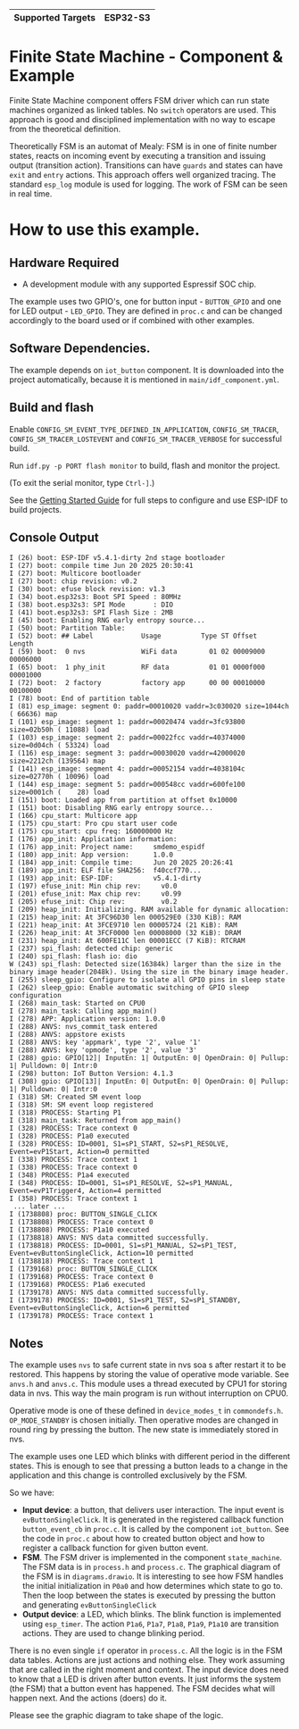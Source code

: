 | Supported Targets | ESP32-S3 |
| ----------------- | -------- |

# Finite State Machine - Component & Example

Finite State Machine component offers FSM driver which can run state machines organized as linked tables. No `switch` operators are used. This approach is good and disciplined implementation with no way to escape from the theoretical definition.

Theoretically FSM is an automat of Mealy: FSM is in one of finite number states, reacts on incoming event by executing a transition and issuing output (transition action). Transitions can have `guards` and states can have `exit` and `entry` actions. This approach offers well organized tracing. The standard `esp_log` module is used for logging. The work of FSM can be seen in real time.

# How to use this example.

## Hardware Required

* A development module with any supported Espressif SOC chip.

The example uses two GPIO's, one for button input - `BUTTON_GPIO` and one for LED output - `LED_GPIO`. They are defined in `proc.c` and can be changed accordingly to the board used or if combined with other examples.

## Software Dependencies.

The example depends on `iot_button` component. It is downloaded into the project automatically, because it is mentioned in `main/idf_component.yml`.

## Build and flash

Enable `CONFIG_SM_EVENT_TYPE_DEFINED_IN_APPLICATION`, `CONFIG_SM_TRACER`, `CONFIG_SM_TRACER_LOSTEVENT` and `CONFIG_SM_TRACER_VERBOSE` for successful build.

Run `idf.py -p PORT flash monitor` to build, flash and monitor the project.

(To exit the serial monitor, type ``Ctrl-]``.)

See the [Getting Started Guide](https://docs.espressif.com/projects/esp-idf/en/latest/get-started/index.html) for full steps to configure and use ESP-IDF to build projects.

## Console Output

```plain
I (26) boot: ESP-IDF v5.4.1-dirty 2nd stage bootloader
I (27) boot: compile time Jun 20 2025 20:30:41
I (27) boot: Multicore bootloader
I (27) boot: chip revision: v0.2
I (30) boot: efuse block revision: v1.3
I (34) boot.esp32s3: Boot SPI Speed : 80MHz
I (38) boot.esp32s3: SPI Mode       : DIO
I (41) boot.esp32s3: SPI Flash Size : 2MB
I (45) boot: Enabling RNG early entropy source...
I (50) boot: Partition Table:
I (52) boot: ## Label            Usage          Type ST Offset   Length
I (59) boot:  0 nvs              WiFi data        01 02 00009000 00006000
I (65) boot:  1 phy_init         RF data          01 01 0000f000 00001000
I (72) boot:  2 factory          factory app      00 00 00010000 00100000
I (78) boot: End of partition table
I (81) esp_image: segment 0: paddr=00010020 vaddr=3c030020 size=1044ch ( 66636) map
I (101) esp_image: segment 1: paddr=00020474 vaddr=3fc93800 size=02b50h ( 11088) load
I (103) esp_image: segment 2: paddr=00022fcc vaddr=40374000 size=0d04ch ( 53324) load
I (116) esp_image: segment 3: paddr=00030020 vaddr=42000020 size=2212ch (139564) map
I (141) esp_image: segment 4: paddr=00052154 vaddr=4038104c size=02770h ( 10096) load
I (144) esp_image: segment 5: paddr=000548cc vaddr=600fe100 size=0001ch (    28) load
I (151) boot: Loaded app from partition at offset 0x10000
I (151) boot: Disabling RNG early entropy source...
I (166) cpu_start: Multicore app
I (175) cpu_start: Pro cpu start user code
I (175) cpu_start: cpu freq: 160000000 Hz
I (176) app_init: Application information:
I (176) app_init: Project name:     smdemo_espidf
I (180) app_init: App version:      1.0.0
I (184) app_init: Compile time:     Jun 20 2025 20:26:41
I (189) app_init: ELF file SHA256:  f40ccf770...
I (193) app_init: ESP-IDF:          v5.4.1-dirty
I (197) efuse_init: Min chip rev:     v0.0
I (201) efuse_init: Max chip rev:     v0.99
I (205) efuse_init: Chip rev:         v0.2
I (209) heap_init: Initializing. RAM available for dynamic allocation:
I (215) heap_init: At 3FC96D30 len 000529E0 (330 KiB): RAM
I (221) heap_init: At 3FCE9710 len 00005724 (21 KiB): RAM
I (226) heap_init: At 3FCF0000 len 00008000 (32 KiB): DRAM
I (231) heap_init: At 600FE11C len 00001ECC (7 KiB): RTCRAM
I (237) spi_flash: detected chip: generic
I (240) spi_flash: flash io: dio
W (243) spi_flash: Detected size(16384k) larger than the size in the binary image header(2048k). Using the size in the binary image header.
I (255) sleep_gpio: Configure to isolate all GPIO pins in sleep state
I (262) sleep_gpio: Enable automatic switching of GPIO sleep configuration
I (268) main_task: Started on CPU0
I (278) main_task: Calling app_main()
I (278) APP: Application version: 1.0.0
I (288) ANVS: nvs_commit_task entered
I (288) ANVS: appstore exists
I (288) ANVS: key 'appmark', type '2', value '1'
I (288) ANVS: key 'opmode', type '2', value '3'
I (288) gpio: GPIO[12]| InputEn: 1| OutputEn: 0| OpenDrain: 0| Pullup: 1| Pulldown: 0| Intr:0
I (298) button: IoT Button Version: 4.1.3
I (308) gpio: GPIO[13]| InputEn: 0| OutputEn: 0| OpenDrain: 0| Pullup: 1| Pulldown: 0| Intr:0
I (318) SM: Created SM event loop
I (318) SM: SM event loop registered
I (318) PROCESS: Starting P1
I (318) main_task: Returned from app_main()
I (328) PROCESS: Trace context 0
I (328) PROCESS: P1a0 executed
I (328) PROCESS: ID=0001, S1=sP1_START, S2=sP1_RESOLVE, Event=evP1Start, Action=0 permitted
I (338) PROCESS: Trace context 1
I (338) PROCESS: Trace context 0
I (348) PROCESS: P1a4 executed
I (348) PROCESS: ID=0001, S1=sP1_RESOLVE, S2=sP1_MANUAL, Event=evP1Trigger4, Action=4 permitted
I (358) PROCESS: Trace context 1
 ... later ...
I (1738808) proc: BUTTON_SINGLE_CLICK
I (1738808) PROCESS: Trace context 0
I (1738808) PROCESS: P1a10 executed
I (1738818) ANVS: NVS data committed successfully.
I (1738818) PROCESS: ID=0001, S1=sP1_MANUAL, S2=sP1_TEST, Event=evButtonSingleClick, Action=10 permitted
I (1738818) PROCESS: Trace context 1
I (1739168) proc: BUTTON_SINGLE_CLICK
I (1739168) PROCESS: Trace context 0
I (1739168) PROCESS: P1a6 executed
I (1739178) ANVS: NVS data committed successfully.
I (1739178) PROCESS: ID=0001, S1=sP1_TEST, S2=sP1_STANDBY, Event=evButtonSingleClick, Action=6 permitted
I (1739178) PROCESS: Trace context 1
```

## Notes

The example uses `nvs` to safe current state in nvs soa s after restart it to be restored. This happens by storing the value of operative mode variable. See `anvs.h` and `anvs.c`. This module uses a thread executed by CPU1 for storing data in nvs. This way the  main program is run without interruption on CPU0.

Operative mode is one of these defined in `device_modes_t` in `commondefs.h`. `OP_MODE_STANDBY` is chosen initially. Then operative modes are changed in round ring by pressing the button. The new state is immediately stored in nvs.

The example uses one LED which blinks with different period in the different states. This is enough to see that pressing a button leads to a change in the application and this change is controlled exclusively by the FSM.

So we have:

* **Input device**: a button, that delivers user interaction. The input event is `evButtonSingleClick`. It is generated in the registered callback function `button_event_cb` in `proc.c`. It is called by the component `iot_button`. See the code in `proc.c` about how to created button object and how to register a callback function for given button event.
* **FSM**. The FSM driver is implemented in the component `state_machine`. The FSM data is in `process.h` and `process.c`. The graphical diagram of the FSM is in `diagrams.drawio`. It is interesting to see how FSM handles the initial initialization in `P0a0` and how determines which state to go to. Then the loop between the states is executed by pressing the button and generating `evButtonSingleClick`
* **Output device**: a LED, which blinks. The blink function is implemented using `esp_timer`. The action `P1a6`, `P1a7`, `P1a8`, `P1a9`, `P1a10` are transition actions. They are used to change blinking period.

There is no even single `if` operator in `process.c`. All the logic is in the FSM data tables. Actions are just actions and nothing else. They work assuming that are called in the right moment and context. The input device does need to know that a LED is driven after button events. It just informs the system (the FSM) that a button event has happened. The FSM decides what will happen next. And the actions (doers) do it.

Please see the graphic diagram to take shape of the logic.
